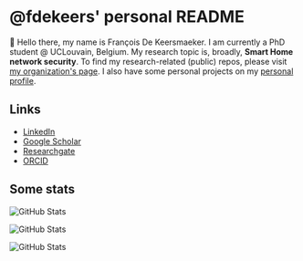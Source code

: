 # @fdekeers' personal README

:wave: Hello there, my name is François De Keersmaeker.
I am currently a PhD student @ UCLouvain, Belgium.
My research topic is, broadly, **Smart Home network security**.
To find my research-related (public) repos, please visit [my organization's page](https://github.com/smart-home-network-security).
I also have some personal projects on my [personal profile](https://github.com/fdekeers).


## Links

- [LinkedIn](www.linkedin.com/in/françois-de-keersmaeker-11301a210)
- [Google Scholar](https://scholar.google.com/citations?user=UrEkeo4AAAAJ)
- [Researchgate](https://www.researchgate.net/profile/Francois-De-Keersmaeker)
- [ORCID](https://orcid.org/0000-0002-4967-4132)


## Some stats

![GitHub Stats](https://github-readme-stats.vercel.app/api?username=fdekeers&theme=onedark&show_icons=true&hide_border=true&count_private=true)

![GitHub Stats](https://github-readme-stats.vercel.app/api/top-langs/?username=fdekeers&theme=onedark&show_icons=true&hide_border=true&layout=compact)

![GitHub Stats](https://github-readme-streak-stats.herokuapp.com/?user=fdekeers&theme=onedark&hide_border=true)
